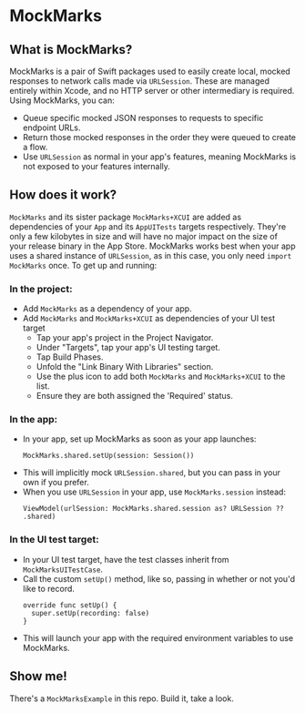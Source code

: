 # MockMarks

## What is MockMarks?

MockMarks is a pair of Swift packages used to easily create local, mocked responses to network calls made
via `URLSession`. These are managed entirely within Xcode, and no HTTP server or other intermediary is required.
Using MockMarks, you can:

* Queue specific mocked JSON responses to requests to specific endpoint URLs.
* Return those mocked responses in the order they were queued to create a flow.
* Use `URLSession` as normal in your app's features, meaning MockMarks is not exposed to your features internally.

## How does it work?

`MockMarks` and its sister package `MockMarks+XCUI` are added as dependencies of your `App` and its `AppUITests`
targets respectively. They're only a few kilobytes in size and will have no major impact on the size of your release
binary in the App Store. MockMarks works best when your app uses a shared instance of `URLSession`, as in this case,
you only need `import MockMarks` once. To get up and running:

### In the project:
* Add `MockMarks` as a dependency of your app.
* Add `MockMarks` and `MockMarks+XCUI` as dependencies of your UI test target
  * Tap your app's project in the Project Navigator.
  * Under "Targets", tap your app's UI testing target.
  * Tap Build Phases.
  * Unfold the "Link Binary With Libraries" section.
  * Use the plus icon to add both `MockMarks` and `MockMarks+XCUI` to the list.
  * Ensure they are both assigned the 'Required' status.

### In the app:
* In your app, set up MockMarks as soon as your app launches:
  ```
  MockMarks.shared.setUp(session: Session())
  ```
* This will implicitly mock `URLSession.shared`, but you can pass in your own if you prefer.
* When you use `URLSession` in your app, use `MockMarks.session` instead:
  ```
  ViewModel(urlSession: MockMarks.shared.session as? URLSession ?? .shared)
  ```
  
### In the UI test target:
* In your UI test target, have the test classes inherit from `MockMarksUITestCase`.
* Call the custom `setUp()` method, like so, passing in whether or not you'd like to record.
  ```
  override func setUp() {
    super.setUp(recording: false)
  }
  ```
* This will launch your app with the required environment variables to use MockMarks.

## Show me!

There's a `MockMarksExample` in this repo. Build it, take a look.

